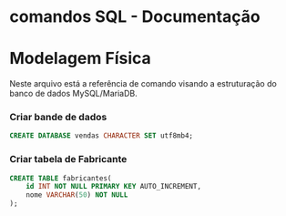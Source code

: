 # comandos SQL - Documentação

# Modelagem Física

Neste arquivo está a referência de comando visando a estruturação do banco de dados MySQL/MariaDB.

### Criar bande de dados 

```sql
CREATE DATABASE vendas CHARACTER SET utf8mb4;
```

### Criar tabela de Fabricante

```sql
CREATE TABLE fabricantes(
    id INT NOT NULL PRIMARY KEY AUTO_INCREMENT,
    nome VARCHAR(50) NOT NULL
);
```

